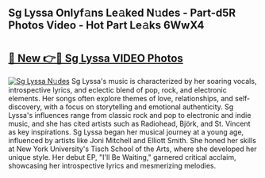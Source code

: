 ## Sg Lyssa Onlyf𝚊ns Le𝚊ked N𝚞des - Part-d5R Photos Video - Hot Part Le𝚊ks 6WwX4

# <h2><a href="http://ab20707.deff.icu/?id=Sg+Lyssa">🔗 New 👉🔴 Sg Lyssa VIDEO Photos</a></h2>

[![Sg Lyssa N𝚞des](https://i.imgur.com/rIISA9y.gif)](http://ab20707.deff.icu/?id=Sg+Lyssa)
Sg Lyssa's music is characterized by her soaring vocals, introspective lyrics, and eclectic blend of pop, rock, and electronic elements. Her songs often explore themes of love, relationships, and self-discovery, with a focus on storytelling and emotional authenticity. Sg Lyssa's influences range from classic rock and pop to electronic and indie music, and she has cited artists such as Radiohead, Björk, and St. Vincent as key inspirations. Sg Lyssa began her musical journey at a young age, influenced by artists like Joni Mitchell and Elliott Smith. She honed her skills at New York University's Tisch School of the Arts, where she developed her unique style. Her debut EP, "I'll Be Waiting," garnered critical acclaim, showcasing her introspective lyrics and mesmerizing melodies.
